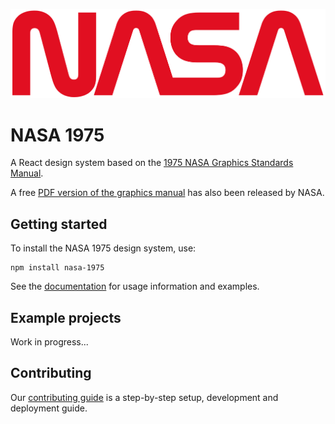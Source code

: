 <p align="center">
    <img alt="NASA worm logo" src="https://github.com/simonschwartz/nasa-1975/raw/master/nasa-worm.png">
</p>

# NASA 1975

A React design system based on the [1975 NASA Graphics Standards Manual](https://standardsmanual.com/products/nasa-graphics-standards-manual).

A free [PDF version of the graphics manual](https://www.nasa.gov/sites/default/files/atoms/files/nasa_graphics_manual_nhb_1430-2_jan_1976.pdf) has also been released by NASA.

## Getting started

To install the NASA 1975 design system, use:

```
npm install nasa-1975
```

See the [documentation](https://nasa-1975.surge.sh/) for usage information and examples.

## Example projects

Work in progress...

## Contributing

Our [contributing guide](https://github.com/simonschwartz/nasa-1975/blob/master/.github/CONTRIBUTING.md) is a step-by-step setup, development and deployment guide.
